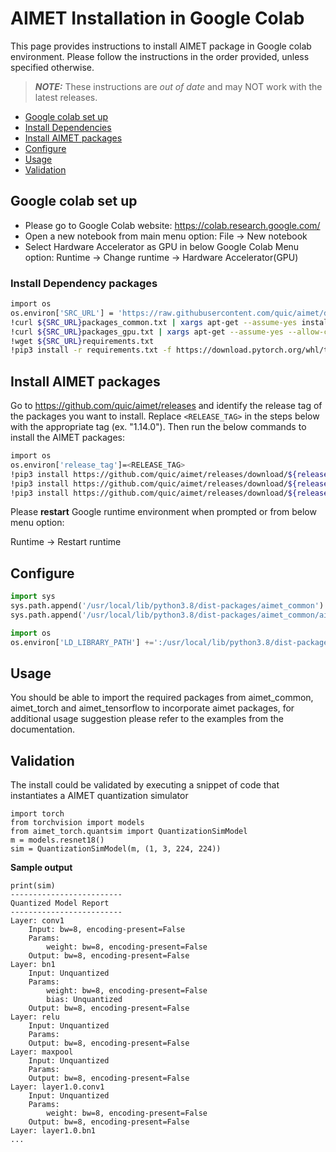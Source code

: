 # AIMET Installation in Google Colab
This page provides instructions to install AIMET package in Google colab environment. Please follow the instructions in the order provided, unless specified otherwise. 

> **_NOTE:_** These instructions are *out of date* and may NOT work with the latest releases.
 
- [Google colab set up](#google-colab-set-up)
- [Install Dependencies](#Install-Dependency-packages)
- [Install AIMET packages](#Install-AIMET-packages)
- [Configure](#Configure)
- [Usage](#Usage)
- [Validation](#Validation)

## Google colab set up

- Please go to Google Colab website: https://colab.research.google.com/
- Open a new notebook from main menu option: File -> New notebook
- Select Hardware Accelerator as GPU in below Google Colab Menu option:
  Runtime -> Change runtime -> Hardware Accelerator(GPU)

### Install Dependency packages
```bash
import os
os.environ['SRC_URL'] = 'https://raw.githubusercontent.com/quic/aimet/develop/packaging/'
!curl ${SRC_URL}packages_common.txt | xargs apt-get --assume-yes install
!curl ${SRC_URL}packages_gpu.txt | xargs apt-get --assume-yes --allow-change-held-packages install 
!wget ${SRC_URL}requirements.txt
!pip3 install -r requirements.txt -f https://download.pytorch.org/whl/torch_stable.html
```

## Install AIMET packages
Go to https://github.com/quic/aimet/releases and identify the release tag of the packages you want to install. Replace `<RELEASE_TAG>` in the steps below with the appropriate tag (ex. "1.14.0"). Then run the below commands to install the AIMET packages:

```bash
import os
os.environ['release_tag']=<RELEASE_TAG>
!pip3 install https://github.com/quic/aimet/releases/download/${release_tag}/AimetCommon-${release_tag}-py3-none-any.whl 
!pip3 install https://github.com/quic/aimet/releases/download/${release_tag}/AimetTorch-${release_tag}-py3-none-any.whl
!pip3 install https://github.com/quic/aimet/releases/download/${release_tag}/AimetTensorflow-${release_tag}-py3-none-any.whl
```

Please **restart** Google runtime environment when prompted or from below menu option:

Runtime -> Restart runtime


## Configure

```python
import sys
sys.path.append('/usr/local/lib/python3.8/dist-packages/aimet_common')
sys.path.append('/usr/local/lib/python3.8/dist-packages/aimet_common/aimet_tensor_quantizer-0.0.0-py3.8-linux-x86_64.egg/')

import os
os.environ['LD_LIBRARY_PATH'] +=':/usr/local/lib/python3.8/dist-packages/aimet_common'
```

## Usage
You should be able to import the required packages from aimet_common, aimet_torch and aimet_tensorflow to incorporate aimet packages, for additional usage suggestion please refer to the examples from the documentation.


## Validation
The install could be validated by executing a snippet of code that instantiates a AIMET quantization simulator
```
import torch
from torchvision import models
from aimet_torch.quantsim import QuantizationSimModel
m = models.resnet18()
sim = QuantizationSimModel(m, (1, 3, 224, 224))
```
**Sample output**
```
print(sim)
-------------------------
Quantized Model Report
-------------------------
Layer: conv1
    Input: bw=8, encoding-present=False
    Params:
        weight: bw=8, encoding-present=False
    Output: bw=8, encoding-present=False
Layer: bn1
    Input: Unquantized
    Params:
        weight: bw=8, encoding-present=False
        bias: Unquantized
    Output: bw=8, encoding-present=False
Layer: relu
    Input: Unquantized
    Params:
    Output: bw=8, encoding-present=False
Layer: maxpool
    Input: Unquantized
    Params:
    Output: bw=8, encoding-present=False
Layer: layer1.0.conv1
    Input: Unquantized
    Params:
        weight: bw=8, encoding-present=False
    Output: bw=8, encoding-present=False
Layer: layer1.0.bn1
...
```